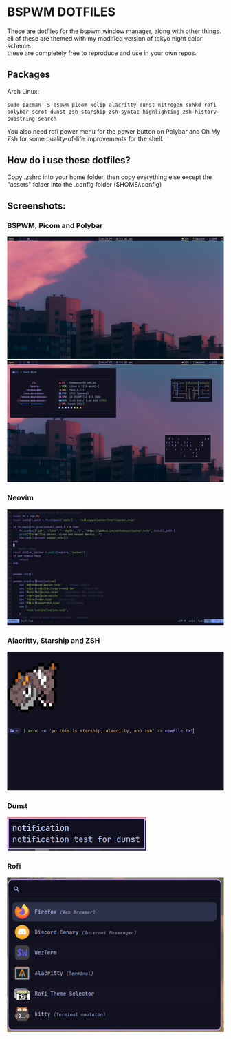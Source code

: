# BSPWM DOTFILES
These are dotfiles for the bspwm window manager, along with other things.\
all of these are themed with my modified version of tokyo night color scheme.\
these are completely free to reproduce and use in your own repos.
## Packages
Arch Linux:
```
sudo pacman -S bspwm picom xclip alacritty dunst nitrogen sxhkd rofi polybar scrot dunst zsh starship zsh-syntac-highlighting zsh-history-substring-search
```
You also need rofi power menu for the power button on Polybar and Oh My Zsh for some quality-of-life improvements for the shell.
## How do i use these dotfiles?
Copy .zshrc into your home folder, then copy everything else except the "assets" folder into the .config folder ($HOME/.config)
## Screenshots:
### BSPWM, Picom and Polybar

<img src="assets/bsp1.png">

<img src="assets/bspwm1.png">

### Neovim

<img src="assets/neovim.png">

### Alacritty, Starship and ZSH

<img src="assets/aio.png">

### Dunst

<img src="assets/dunst.png">

### Rofi

<img src="assets/rofi.png">
